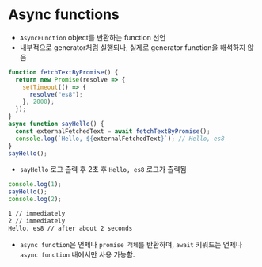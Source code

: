 # Async functions

* `AsyncFunction` object를 반환하는 function 선언
* 내부적으로 generator처럼 실행되나, 실제로 generator function을 해석하지 않음

```javascript
function fetchTextByPromise() {
  return new Promise(resolve => { 
    setTimeout(() => { 
      resolve("es8");
    }, 2000);
  });
}
async function sayHello() { 
  const externalFetchedText = await fetchTextByPromise();
  console.log(`Hello, ${externalFetchedText}`); // Hello, es8
}
sayHello();
```

* `sayHello` 로그 출력 후 2초 후 `Hello, es8` 로그가 출력됨

```javascript
console.log(1);
sayHello();
console.log(2);
```

```bash
1 // immediately
2 // immediately
Hello, es8 // after about 2 seconds
```

* `async function`은 언제나 `promise 객체`를 반환하며, `await` 키워드는 언제나 `async function` 내에서만 사용 가능함.

